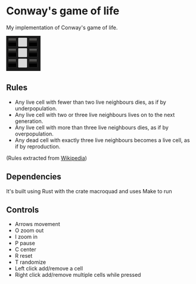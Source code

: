 # Conway's game of life

My implementation of Conway's game of life.

![Conway's game of life](conways.gif)


## Rules

- Any live cell with fewer than two live neighbours dies, as if by underpopulation.
- Any live cell with two or three live neighbours lives on to the next generation.
- Any live cell with more than three live neighbours dies, as if by overpopulation.
- Any dead cell with exactly three live neighbours becomes a live cell, as if by reproduction.

(Rules extracted from [Wikipedia](https://en.wikipedia.org/wiki/Conway%27s_Game_of_Life))

## Dependencies

It's built using Rust with the crate macroquad and uses Make to run

## Controls
- Arrows movement
- O zoom out
- I zoom in
- P pause
- C center
- R reset
- T randomize
- Left click add/remove a cell
- Right click add/remove multiple cells while pressed
